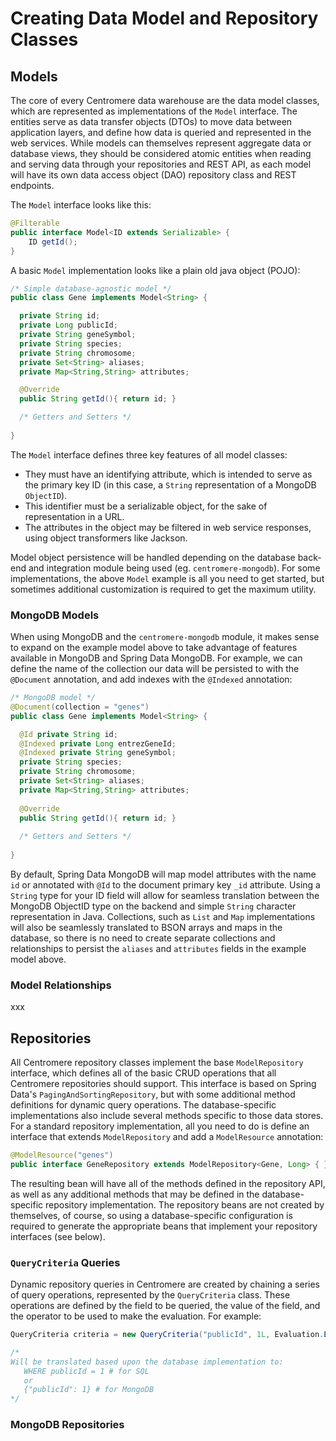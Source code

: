 # Creating Data Model and Repository Classes

## Models

The core of every Centromere data warehouse are the data model classes, which are represented as implementations of the `Model` interface.  The entities serve as data transfer objects (DTOs) to move data between application layers, and define how data is queried and represented in the web services.  While models can themselves represent aggregate data or database views, they should be considered atomic entities when reading and serving data through your repositories and REST API, as each model will have its own data access object (DAO) repository class and REST endpoints.

The `Model` interface looks like this:

```java
@Filterable
public interface Model<ID extends Serializable> {
	ID getId();
}
```

A basic `Model` implementation looks like a plain old java object (POJO):

```java
/* Simple database-agnostic model */
public class Gene implements Model<String> {

  private String id;
  private Long publicId;
  private String geneSymbol;
  private String species;
  private String chromosome;
  private Set<String> aliases;
  private Map<String,String> attributes;

  @Override
  public String getId(){ return id; }

  /* Getters and Setters */
  
}
```

The `Model` interface defines three key features of all model classes:

- They must have an identifying attribute, which is intended to serve as the primary key ID (in this case, a `String` representation of a MongoDB `ObjectID`).
- This identifier must be a serializable object, for the sake of representation in a URL.
- The attributes in the object may be filtered in web service responses, using object transformers like Jackson.

Model object persistence will be handled depending on the database back-end and integration module being used (eg. `centromere-mongodb`).  For some implementations, the above `Model` example is all you need to get started, but sometimes additional customization is required to get the maximum utility.

### MongoDB Models

When using MongoDB and the `centromere-mongodb` module, it makes sense to expand on the example model above to take advantage of features available in MongoDB and Spring Data MongoDB.  For example, we can define the name of the collection our data will be persisted to with the `@Document` annotation, and add indexes with the `@Indexed` annotation:

```java
/* MongoDB model */
@Document(collection = "genes")
public class Gene implements Model<String> {

  @Id private String id;
  @Indexed private Long entrezGeneId;
  @Indexed private String geneSymbol;
  private String species;
  private String chromosome;
  private Set<String> aliases;
  private Map<String,String> attributes;
  
  @Override
  public String getId(){ return id; }
  
  /* Getters and Setters */
  
}
```

By default, Spring Data MongoDB will map model attributes with the name `id` or annotated with `@Id` to the document primary key `_id` attribute.  Using a `String` type for your ID field will allow for seamless translation between the MongoDB ObjectID type on the backend and simple `String` character representation in Java. Collections, such as `List` and `Map` implementations will also be seamlessly translated to BSON arrays and maps in the database, so there is no need to create separate collections and relationships to persist the `aliases` and `attributes` fields in the example model above.

### Model Relationships

xxx

## Repositories

All Centromere repository classes implement the base `ModelRepository` interface, which defines all of the basic CRUD operations that all Centromere repositories should support.  This interface is based on Spring Data's `PagingAndSortingRepository`, but with some additional method definitions for dynamic query operations.  The database-specific implementations also include several methods specific to those data stores.  For a standard repository implementation, all you need to do is define an interface that extends `ModelRepository` and add a `ModelResource` annotation:

```java
@ModelResource("genes")
public interface GeneRepository extends ModelRepository<Gene, Long> { }
```

The resulting bean will have all of the methods defined in the repository API, as well as any additional methods that may be defined in the database-specific repository implementation.  The repository beans are not created by themselves, of course, so using a database-specific configuration is required to generate the appropriate beans that implement your repository interfaces (see below).

### `QueryCriteria` Queries

Dynamic repository queries in Centromere are created by chaining a series of query operations, represented by the `QueryCriteria` class.  These operations are defined by the field to be queried, the value of the field, and the operator to be used to make the evaluation.  For example:

```java
QueryCriteria criteria = new QueryCriteria("publicId", 1L, Evaluation.EQUALS);

/*
Will be translated based upon the database implementation to:
   WHERE publicId = 1 # for SQL
   or
   {"publicId": 1} # for MongoDB
*/

```

### MongoDB Repositories
